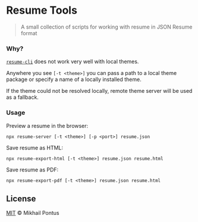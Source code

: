 # Resume Tools

> A small collection of scripts for working with resume in JSON Resume format

### Why?

[`resume-cli`](https://github.com/jsonresume/resume-cli) does not work very well with local themes.

Anywhere you see `[-t <theme>]` you can pass a path to a local theme package or specify a name of a locally installed theme.

If the theme could not be resolved locally, remote theme server will be used as a fallback.


### Usage

Preview a resume in the browser:

```
npx resume-server [-t <theme>] [-p <port>] resume.json
```

Save resume as HTML:

```
npx resume-export-html [-t <theme>] resume.json resume.html
```

Save resume as PDF:

```
npx resume-export-pdf [-t <theme>] resume.json resume.html
```

## License

[MIT](./LICENSE) © Mikhail Pontus
